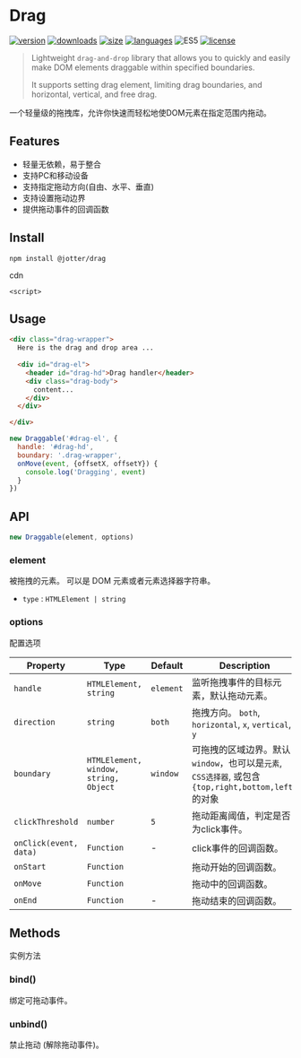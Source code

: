 # Drag

[![version](https://img.shields.io/npm/v/@jotter/drag?style=flat-square)](https://www.npmjs.com/package/@jotter/drag)
[![downloads](https://img.shields.io/npm/dm/@jotter/drag?style=flat-square)](https://www.npmjs.com/package/@jotter/drag)
[![size](https://img.shields.io/bundlephobia/minzip/@jotter/drag?style=flat-square)](https://bundlephobia.com/package/@jotter/drag)
[![languages](https://img.shields.io/github/languages/top/meqn/jotter?style=flat-square)](https://github.com/Meqn/jotter/blob/main/libs/drag)
![ES5](https://img.shields.io/badge/Supports-ES5-brightgreen?style=flat-square)
[![license](https://img.shields.io/npm/l/@jotter/drag?style=flat-square)](https://github.com/Meqn/jotter/blob/main/libs/drag)


> Lightweight `drag-and-drop` library that allows you to quickly and easily make DOM elements draggable within specified boundaries.  
> 
> It supports setting drag element, limiting drag boundaries, and horizontal, vertical, and free drag.


一个轻量级的拖拽库，允许你快速而轻松地使DOM元素在指定范围内拖动。


## Features
- 轻量无依赖，易于整合
- 支持PC和移动设备
- 支持指定拖动方向(自由、水平、垂直)
- 支持设置拖动边界
- 提供拖动事件的回调函数


## Install

```
npm install @jotter/drag
```

cdn
```
<script>
```

## Usage

```html
<div class="drag-wrapper">
  Here is the drag and drop area ...
  
  <div id="drag-el">
    <header id="drag-hd">Drag handler</header>
    <div class="drag-body">
      content...
    </div>
  </div>

</div>
```

```js
new Draggable('#drag-el', {
  handle: '#drag-hd',
  boundary: '.drag-wrapper',
  onMove(event, {offsetX, offsetY}) {
    console.log('Dragging', event)
  }
})
```

## API

```js
new Draggable(element, options)
```
### element
被拖拽的元素。 可以是 DOM 元素或者元素选择器字符串。
- `type` : `HTMLElement | string`


### options

配置选项


| Property       | Type           | Default | Description |
| -------------- | -------------- | ------- | ----------- |
| `handle`         | `HTMLElement, string`  | `element` |监听拖拽事件的目标元素，默认拖动元素。|
| `direction`      | `string` | `both` | 拖拽方向。 `both`, `horizontal`, `x`, `vertical`, `y` |
| `boundary`       | `HTMLElement, window, string, Object` | `window` | 可拖拽的区域边界。默认`window`，也可以是`元素`, `CSS选择器`, 或包含`{top,right,bottom,left}` 的对象 |
| `clickThreshold` | `number` | `5` | 拖动距离阈值，判定是否为click事件。 |
| `onClick(event, data)`        | `Function` | - | click事件的回调函数。 |
| `onStart`        | `Function` |         | 拖动开始的回调函数。 |
| `onMove`         | `Function` |         | 拖动中的回调函数。 |
| `onEnd`          | `Function` | - | 拖动结束的回调函数。 |


## Methods
实例方法

### bind()
绑定可拖动事件。

### unbind()
禁止拖动 (解除拖动事件)。

